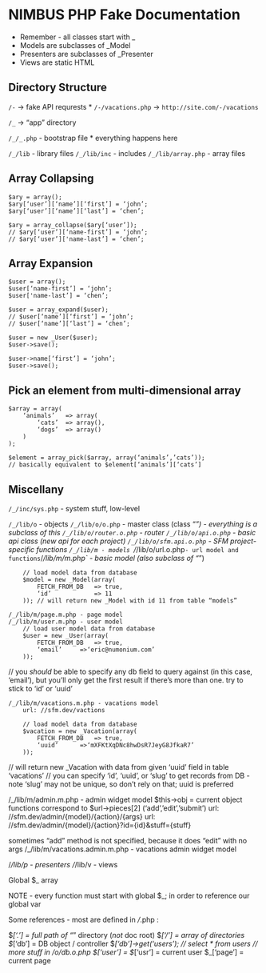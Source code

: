 # NIMBUS PHP Fake Documentation

* Remember - all classes start with _
* Models are subclasses of _Model
* Presenters are subclasses of _Presenter
* Views are static HTML

## Directory Structure 

`/-` -> fake API requrests
     * `/-/vacations.php` -> `http://site.com/-/vacations`

`/_` -> “app” directory

`/_/_.php` - bootstrap file
	* everything happens here

`/_/lib` - library files
`/_/lib/inc` - includes
`/_/lib/array.php` - array files

## Array Collapsing
```
$ary = array();
$ary[‘user’][‘name’][‘first’] = ‘john’;
$ary[‘user’][‘name’][‘last’] = ‘chen’;

$ary = array_collapse($ary[‘user’]);
// $ary[‘user’][‘name-first’] = ‘john’;
// $ary[‘user’]['name-last’] = ‘chen’;
```

## Array Expansion
```
$user = array();
$user[‘name-first’] = ‘john’;
$user['name-last’] = ‘chen’;

$user = array_expand($user);
// $user[‘name’][‘first’] = ‘john’;
// $user[‘name’][‘last’] = ‘chen’;

$user = new _User($user);
$user->save();

$user->name[‘first’] = ‘john’;
$user->save();
```

## Pick an element from multi-dimensional array
```
$array = array(
	‘animals’	=> array(
		‘cats’	=> array(),
		‘dogs’	=> array()
	)
);

$element = array_pick($array, array(‘animals’,’cats’));
// basically equivalent to $element[‘animals’][‘cats’]
```

## Miscellany

`/_/inc/sys.php` - system stuff, low-level

`/_/lib/o` - objects
	`/_/lib/o/o.php` - master class (class “_”) - everything is a subclass of this
	`/_/lib/o/router.o.php` - router
	`/_/lib/o/api.o.php` - basic api class (new api for each project)
	`/_/lib/o/sfm.api.o.php` - SFM project-specific functions
`/_/lib/m - models
	`/_/lib/o/url.o.php` - url model and functions
	`/_/lib/m/m.php` - basic model (also subclass of “_”)

		// load model data from database
		$model = new _Model(array(
			FETCH_FROM_DB	=> true,
			‘id’			=> 11
		)); // will return new _Model with id 11 from table “models”

	/_/lib/m/page.m.php - page model
	/_/lib/m/user.m.php - user model
		// load user model data from database
		$user = new _User(array(
			FETCH_FROM_DB	=> true,
			‘email’		=>‘eric@numonium.com’
		));

// you *should* be able to specify any db field to query against (in this case, ‘email’), but you’ll only get the first result if there’s more than one. try to stick to ‘id’ or ‘uuid’

	/_/lib/m/vacations.m.php - vacations model
		url: //sfm.dev/vactions

		// load model data from database
		$vacation = new _Vacation(array(
			FETCH_FROM_DB	=> true,
			‘uuid’		=>‘mXFKtXqDNc8hwDsR7JeyG8JfkaR7’
		)); 
// will return new _Vacation with data from given ‘uuid’ field in table ‘vacations’
// you can specify ‘id’, ‘uuid’, or ‘slug’ to get records from DB - note ‘slug’ may not be unique, so don’t rely on that; uuid is preferred


/_/lib/m/admin.m.php - admin widget model
	$this->obj = current object
	functions correspond to $url->pieces[2] (‘add’,’edit’,’submit’)
	url: //sfm.dev/admin/{model}/{action}/{args}
	url: //sfm.dev/admin/{model}/{action}?id={id}&stuff={stuff}

sometimes “add” method is not specified, because it does “edit” with no args
	/_/lib/m/vacations.admin.m.php - vacations admin widget model
	
/_/lib/p - presenters
/_/lib/v - views

Global $_ array

NOTE - every function must start with global $_; in order to reference our global var

Some references - most are defined in _/_.php :

$_[‘.’] = full path of “_” directory (*not* doc root)
$_[‘/’] = array of directories
$_[‘db’] = DB object / controller
	$_[‘db’]->get(‘users’); 	// select * from users
	// more stuff  in _/o/db.o.php
$_[‘user’] = $_[‘usr’] = current user
$_[‘page’] = current page

